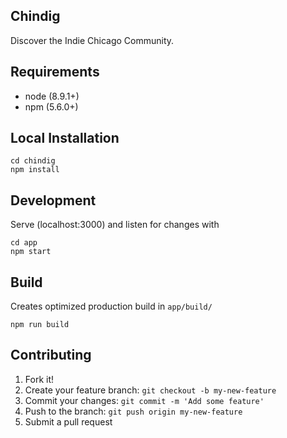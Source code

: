 
## Chindig

Discover the Indie Chicago Community.

## Requirements

- node (8.9.1+)
- npm (5.6.0+)

## Local Installation

```
cd chindig
npm install
```

## Development

Serve (localhost:3000) and listen for changes with

```
cd app
npm start
```

## Build

Creates optimized production build in `app/build/`

```
npm run build
```


## Contributing

1. Fork it!
2. Create your feature branch: `git checkout -b my-new-feature`
3. Commit your changes: `git commit -m 'Add some feature'`
4. Push to the branch: `git push origin my-new-feature`
5. Submit a pull request
